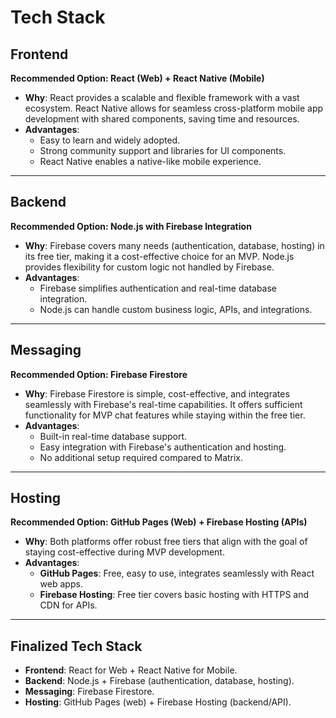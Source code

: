 # Tech Stack

## Frontend
**Recommended Option: React (Web) + React Native (Mobile)**  
- **Why**: React provides a scalable and flexible framework with a vast ecosystem. React Native allows for seamless cross-platform mobile app development with shared components, saving time and resources.
- **Advantages**:
  - Easy to learn and widely adopted.
  - Strong community support and libraries for UI components.
  - React Native enables a native-like mobile experience.

---

## Backend
**Recommended Option: Node.js with Firebase Integration**  
- **Why**: Firebase covers many needs (authentication, database, hosting) in its free tier, making it a cost-effective choice for an MVP. Node.js provides flexibility for custom logic not handled by Firebase.
- **Advantages**:
  - Firebase simplifies authentication and real-time database integration.
  - Node.js can handle custom business logic, APIs, and integrations.

---

## Messaging
**Recommended Option: Firebase Firestore**  
- **Why**: Firebase Firestore is simple, cost-effective, and integrates seamlessly with Firebase's real-time capabilities. It offers sufficient functionality for MVP chat features while staying within the free tier.
- **Advantages**:
  - Built-in real-time database support.
  - Easy integration with Firebase's authentication and hosting.
  - No additional setup required compared to Matrix.

---

## Hosting
**Recommended Option: GitHub Pages (Web) + Firebase Hosting (APIs)**  
- **Why**: Both platforms offer robust free tiers that align with the goal of staying cost-effective during MVP development.
- **Advantages**:
  - **GitHub Pages**: Free, easy to use, integrates seamlessly with React web apps.
  - **Firebase Hosting**: Free tier covers basic hosting with HTTPS and CDN for APIs.

---

## Finalized Tech Stack
- **Frontend**: React for Web + React Native for Mobile.
- **Backend**: Node.js + Firebase (authentication, database, hosting).
- **Messaging**: Firebase Firestore.
- **Hosting**: GitHub Pages (web) + Firebase Hosting (backend/API).
